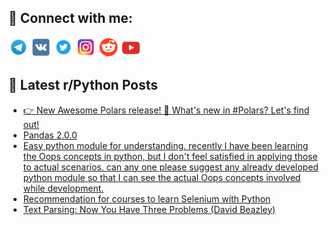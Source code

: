 ## 🔎 Connect with me:
[<img src="https://github.com/bullbesh/bullbesh/blob/main/images/Telegram.png" width="32" height="32" />](https://t.me/bullbesh)
[<img src="https://github.com/bullbesh/bullbesh/blob/main/images/VK.png" width="32" height="32" />](https://vk.com/bullbesh)
[<img src="https://github.com/bullbesh/bullbesh/blob/main/images/Twitter.png" width="32" height="32" />](https://twitter.com/bullbesh1)
[<img src="https://github.com/bullbesh/bullbesh/blob/main/images/Instagram.png" width="32" height="32" />](https://www.instagram.com/bullbesh)
[<img src="https://github.com/bullbesh/bullbesh/blob/main/images/Reddit.png" width="32" height="32" />](https://www.reddit.com/user/bullbesh)
[<img src="https://github.com/bullbesh/bullbesh/blob/main/images/YouTube.png" width="32" height="32" />](https://www.youtube.com/channel/UCtfjRs6uzgq5mfm8S06WTcg)

## 📕 Latest r/Python Posts
<!-- BLOG-POST-LIST:START -->
- [👉 New Awesome Polars release! 🚀 What&#39;s new in #Polars? Let&#39;s find out!](https://www.reddit.com/r/Python/comments/12bdh3v/new_awesome_polars_release_whats_new_in_polars/)
- [Pandas 2.0.0](https://www.reddit.com/r/Python/comments/12bc9qg/pandas_200/)
- [Easy python module for understanding. recently I have been learning the Oops concepts in python, but I don&#39;t feel satisfied in applying those to actual scenarios. can any one please suggest any already developed python module so that I can see the actual Oops concepts involved while development.](https://www.reddit.com/r/Python/comments/12bbzpe/easy_python_module_for_understanding_recently_i/)
- [Recommendation for courses to learn Selenium with Python](https://www.reddit.com/r/Python/comments/12b9vx2/recommendation_for_courses_to_learn_selenium_with/)
- [Text Parsing: Now You Have Three Problems &lpar;David Beazley&rpar;](https://www.reddit.com/r/Python/comments/12b9p5f/text_parsing_now_you_have_three_problems_david/)
<!-- BLOG-POST-LIST:END -->
